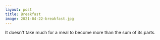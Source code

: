 ```yaml
---
layout: post
title: Breakfast 
image: 2021-04-22-breakfast.jpg
---
```


It doesn't take much for a meal to become more than the sum of its parts.


